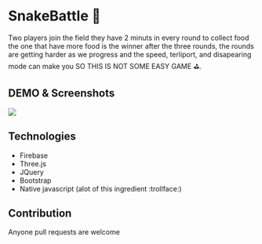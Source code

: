 # SnakeBattle :snake:
Two players join the field they have 2 minuts in every round to collect food the one that have more food is the winner after the three rounds, the rounds are getting harder as we progress and the speed, terliport, and disapearing mode can make you SO THIS IS NOT SOME EASY GAME :golf:.

## DEMO & Screenshots
<img src="http://www.creativeacademymanchester.co.uk/wp-content/uploads/2016/11/coming-soon.png"/> 

## Technologies 
- Firebase
- Three.js
- JQuery
- Bootstrap
- Native javascript (alot of this ingredient :trollface:)

## Contribution
Anyone pull requests are welcome